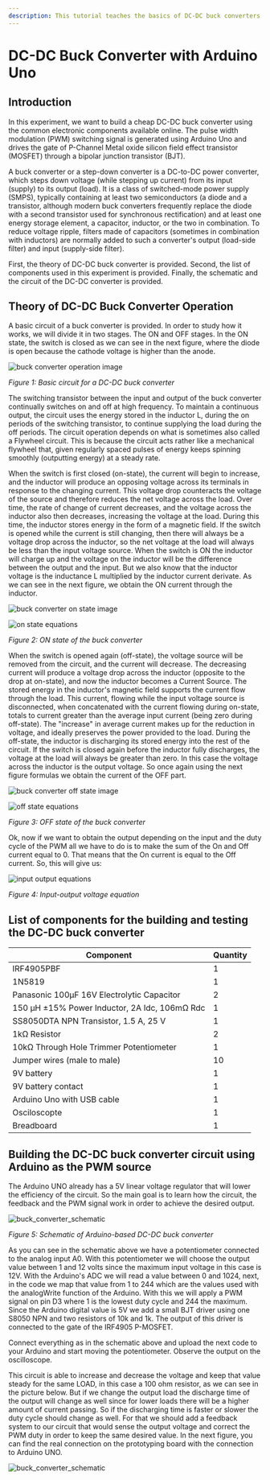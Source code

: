 ```yaml
---
description: This tutorial teaches the basics of DC-DC buck converters with a experimental Arduino-based circuit, for learning purposes.
---
```

# DC-DC Buck Converter with Arduino Uno


## Introduction
In this experiment, we want to build a cheap DC-DC buck converter using the common electronic components available online. The pulse width modulation (PWM) switching signal is generated using Arduino Uno and drives the gate of P-Channel Metal oxide silicon field effect transistor (MOSFET) through a bipolar junction transistor (BJT).

A buck converter or a step-down converter is a DC-to-DC power converter, which steps down voltage (while stepping up current) from its input (supply) to its output (load). It is a class of switched-mode power supply (SMPS), typically containing at least two semiconductors (a diode and a transistor, although modern buck converters frequently replace the diode with a second transistor used for synchronous rectification) and at least one energy storage element, a capacitor, inductor, or the two in combination. To reduce voltage ripple, filters made of capacitors (sometimes in combination with inductors) are normally added to such a converter's output (load-side filter) and input (supply-side filter). 

First, the theory of DC-DC buck converter is provided. Second, the list of components used in this experiment is provided. Finally, the schematic and the circuit of the DC-DC converter is provided.

## Theory of DC-DC Buck Converter Operation
A basic circuit of a buck converter is provided. In order to study how it works, we will divide it in two stages. The ON and OFF stages. In the ON state, the switch is closed as we can see in the next figure, where the diode is open because the cathode voltage is higher than the anode. 

![buck converter operation image](images/buck_converter_operation.png)

*Figure 1: Basic circuit for a DC-DC buck converter*

The switching transistor between the input and output of the buck converter continually switches on and off at high frequency. To maintain a continuous output, the circuit uses the energy stored in the inductor L, during the on periods of the switching transistor, to continue supplying the load during the off periods. The circuit operation depends on what is sometimes also called a Flywheel circuit. This is because the circuit acts rather like a mechanical flywheel that, given regularly spaced pulses of energy keeps spinning smoothly (outputting energy) at a steady rate.

When the switch is first closed (on-state), the current will begin to increase, and the inductor will produce an opposing voltage across its terminals in response to the changing current. This voltage drop counteracts the voltage of the source and therefore reduces the net voltage across the load. Over time, the rate of change of current decreases, and the voltage across the inductor also then decreases, increasing the voltage at the load. During this time, the inductor stores energy in the form of a magnetic field. If the switch is opened while the current is still changing, then there will always be a voltage drop across the inductor, so the net voltage at the load will always be less than the input voltage source. When the switch is ON the inductor will charge up and the voltage on the inductor will be the difference between the output and the input. But we also know that the inductor voltage is the inductance L multiplied by the inductor current derivate. As we can see in the next figure, we obtain the ON current through the inductor. 

![buck converter on state image](images/buck_converter_on_state.gif)

![on state equations](images/on_state_equations.png)

*Figure 2: ON state of the buck converter*

When the switch is opened again (off-state), the voltage source will be removed from the circuit, and the current will decrease. The decreasing current will produce a voltage drop across the inductor (opposite to the drop at on-state), and now the inductor becomes a Current Source. The stored energy in the inductor's magnetic field supports the current flow through the load. This current, flowing while the input voltage source is disconnected, when concatenated with the current flowing during on-state, totals to current greater than the average input current (being zero during off-state). The "increase" in average current makes up for the reduction in voltage, and ideally preserves the power provided to the load. During the off-state, the inductor is discharging its stored energy into the rest of the circuit. If the switch is closed again before the inductor fully discharges, the voltage at the load will always be greater than zero. In this case the voltage across the inductor is the output voltage. So once again using the next figure formulas we obtain the current of the OFF part.

![buck converter off state image](images/buck_converter_off_state.gif)

![off state equations](images/off_state_equations.png)

*Figure 3: OFF state of the buck converter*

Ok, now if we want to obtain the output depending on the input and the duty cycle of the PWM all we have to do is to make the sum of the On and Off current equal to 0. That means that the On current is equal to the Off current. So, this will give us: 

![input output equations](images/input_output_equation.png)

*Figure 4: Input-output voltage equation*

## List of components for the building and testing the DC-DC buck converter

| Component   | Quantity    |
| ----------- | ----------- |
| IRF4905PBF  | 1 |
| 1N5819      | 1 |
| Panasonic 100μF 16V Electrolytic Capacitor| 2 |
| 150 μH ±15% Power Inductor, 2A Idc, 106mΩ Rdc | 1 |
| SS8050DTA NPN Transistor, 1.5 A, 25 V | 1 |
| 1kΩ Resistor | 2 |
| 10kΩ Through Hole Trimmer Potentiometer | 1 |
| Jumper wires (male to male) | 10 |
| 9V battery | 1 |
| 9V battery contact | 1 |
| Arduino Uno with USB cable | 1 |
| Osciloscopte | 1 |
| Breadboard | 1 |

## Building the DC-DC buck converter circuit using Arduino as the PWM source

The Arduino UNO already has a 5V linear voltage regulator that will lower the efficiency of the circuit. So the main goal is to learn how the circuit, the feedback and the PWM signal work in order to achieve the desired output.

![buck_converter_schematic](images/buck_converter_schematic.png)

*Figure 5: Schematic of Arduino-based DC-DC buck converter*

As you can see in the schematic above we have a potentiometer connected to the analog input A0. With this potentiometer we will choose the output value between 1 and 12 volts since the maximum input voltage in this case is 12V. With the Arduino's ADC we will read a value between 0 and 1024, next, in the code we map that value from 1 to 244 which are the values used with the analogWrite function of the Arduino. With this we will apply a PWM signal on pin D3 where 1 is the lowest duty cycle and 244 the maximum. Since the Arduino digital value is 5V we add a small BJT driver using one S8050 NPN and two resistors of 10k and 1k. The output of this driver is connected to the gate of the IRF4905 P-MOSFET.  
 
Connect everything as in the schematic above and upload the next code to your Arduino and start moving the potentiometer. Observe the output on the oscilloscope.

This circuit is able to increase and decrease the voltage and keep that value steady for the same LOAD, in this case a 100 ohm resistor, as we can see in the picture below. But if we change the output load the discharge time of the output will change as well since for lower loads there will be a higher amount of current passing. So if the discharging time is faster or slower the duty cycle should change as well. For that we should add a feedback system to our circuit that would sense the output voltage and correct the PWM duty in order to keep the same desired value. In the next figure, you can find the real connection on the prototyping board with the connection to Arduino UNO. 

![buck_converter_schematic](images/breadboard_image_buck_converter.png)